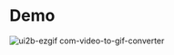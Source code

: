 # Demo
![ui2b-ezgif com-video-to-gif-converter](https://github.com/user-attachments/assets/24149b02-9c2f-48b1-b356-8bf03f1ad584)
